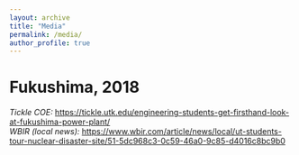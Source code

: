 ```yaml
---
layout: archive
title: "Media"
permalink: /media/
author_profile: true
---
```

# Fukushima, 2018  #
*Tickle COE:* https://tickle.utk.edu/engineering-students-get-firsthand-look-at-fukushima-power-plant/<br>
*WBIR (local news):* https://www.wbir.com/article/news/local/ut-students-tour-nuclear-disaster-site/51-5dc968c3-0c59-46a0-9c85-d4016c8bc9b0<br>